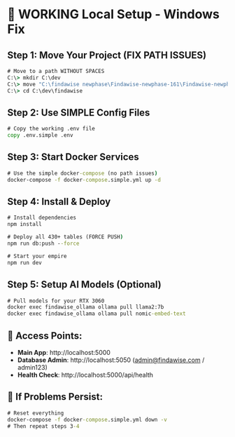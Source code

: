 # 🚀 WORKING Local Setup - Windows Fix

## Step 1: Move Your Project (FIX PATH ISSUES)
```cmd
# Move to a path WITHOUT SPACES
C:\> mkdir C:\dev
C:\> move "C:\findawise newphase\Findawise-newphase-161\Findawise-newphase-161" C:\dev\findawise
C:\> cd C:\dev\findawise
```

## Step 2: Use SIMPLE Config Files
```cmd
# Copy the working .env file
copy .env.simple .env
```

## Step 3: Start Docker Services
```cmd
# Use the simple docker-compose (no path issues)
docker-compose -f docker-compose.simple.yml up -d
```

## Step 4: Install & Deploy
```cmd
# Install dependencies
npm install

# Deploy all 430+ tables (FORCE PUSH)
npm run db:push --force

# Start your empire
npm run dev
```

## Step 5: Setup AI Models (Optional)
```cmd
# Pull models for your RTX 3060
docker exec findawise_ollama ollama pull llama2:7b
docker exec findawise_ollama ollama pull nomic-embed-text
```

## 🎯 Access Points:
- **Main App**: http://localhost:5000
- **Database Admin**: http://localhost:5050 (admin@findawise.com / admin123)
- **Health Check**: http://localhost:5000/api/health

## 🔧 If Problems Persist:
```cmd
# Reset everything
docker-compose -f docker-compose.simple.yml down -v
# Then repeat steps 3-4
```